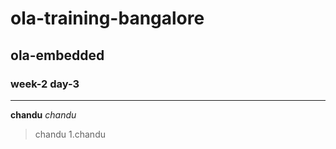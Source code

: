 # ola-training-bangalore
## ola-embedded
### week-2 day-3
---
**chandu**
*chandu*
> chandu
1.chandu
